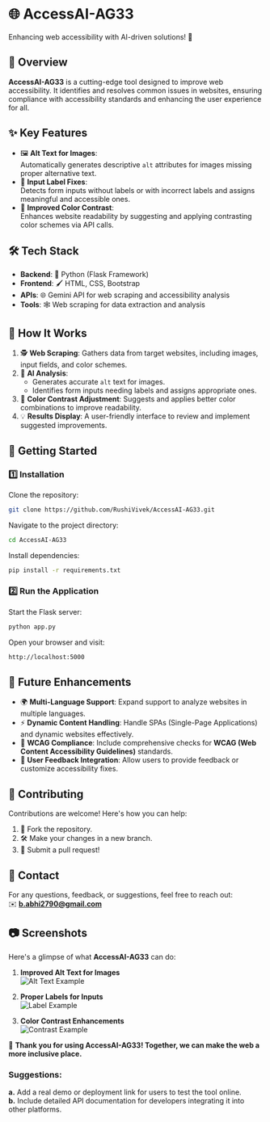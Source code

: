 # 🌐 AccessAI-AG33

Enhancing web accessibility with AI-driven solutions! 🚀

## 📖 Overview

**AccessAI-AG33** is a cutting-edge tool designed to improve web accessibility. It identifies and resolves common issues in websites, ensuring compliance with accessibility standards and enhancing the user experience for all.

## ✨ Key Features

- 🖼️ **Alt Text for Images**:  
  Automatically generates descriptive `alt` attributes for images missing proper alternative text.
- 📝 **Input Label Fixes**:  
  Detects form inputs without labels or with incorrect labels and assigns meaningful and accessible ones.
- 🎨 **Improved Color Contrast**:  
  Enhances website readability by suggesting and applying contrasting color schemes via API calls.

## 🛠️ Tech Stack

- **Backend**: 🐍 Python (Flask Framework)
- **Frontend**: 🖌️ HTML, CSS, Bootstrap
- **APIs**: 🌐 Gemini API for web scraping and accessibility analysis
- **Tools**: 🕸️ Web scraping for data extraction and analysis

## 🧩 How It Works

1. 🕵️ **Web Scraping**: Gathers data from target websites, including images, input fields, and color schemes.
2. 🤖 **AI Analysis**:
   - Generates accurate `alt` text for images.
   - Identifies form inputs needing labels and assigns appropriate ones.
3. 🎯 **Color Contrast Adjustment**: Suggests and applies better color combinations to improve readability.
4. 💡 **Results Display**: A user-friendly interface to review and implement suggested improvements.

## 🚀 Getting Started

### 1️⃣ Installation

Clone the repository:
```bash
git clone https://github.com/RushiVivek/AccessAI-AG33.git
```

Navigate to the project directory:
```bash
cd AccessAI-AG33
```

Install dependencies:
```bash
pip install -r requirements.txt
```

### 2️⃣ Run the Application

Start the Flask server:
```bash
python app.py
```

Open your browser and visit:
```bash
http://localhost:5000
```

## 🌱 Future Enhancements

- 🌍 **Multi-Language Support**: Expand support to analyze websites in multiple languages.
- ⚡ **Dynamic Content Handling**: Handle SPAs (Single-Page Applications) and dynamic websites effectively.
- 📜 **WCAG Compliance**: Include comprehensive checks for **WCAG (Web Content Accessibility Guidelines)** standards.
- 🔄 **User Feedback Integration**: Allow users to provide feedback or customize accessibility fixes.

## 🤝 Contributing

Contributions are welcome! Here's how you can help:
1. 🍴 Fork the repository.
2. 🛠️ Make your changes in a new branch.
3. 🔄 Submit a pull request!

## 📧 Contact

For any questions, feedback, or suggestions, feel free to reach out:  
✉️ **[b.abhi2790@gmail.com](mailto:b.abhi2790@gmail.com)**

## 📷 Screenshots

Here's a glimpse of what **AccessAI-AG33** can do:

1. **Improved Alt Text for Images**  
   ![Alt Text Example](https://via.placeholder.com/600x300?text=Alt+Text+Improved)

2. **Proper Labels for Inputs**  
   ![Label Example](https://via.placeholder.com/600x300?text=Labels+Improved)

3. **Color Contrast Enhancements**  
   ![Contrast Example](https://via.placeholder.com/600x300?text=Better+Contrast)

🎉 **Thank you for using AccessAI-AG33! Together, we can make the web a more inclusive place.**

### Suggestions:
**a.** Add a real demo or deployment link for users to test the tool online.  
**b.** Include detailed API documentation for developers integrating it into other platforms.
